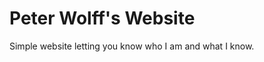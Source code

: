 Peter Wolff's Website
========================

Simple website letting you know who I am and what I know.